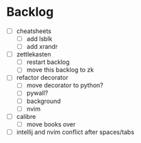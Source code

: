 # Backlog

- [ ] cheatsheets
    - [ ] add lsblk
    - [ ] add xrandr
- [ ] zettlekasten
    - [ ] restart backlog
    - [ ] move this backlog to zk
- [ ] refactor decorator
    - [ ] move decorator to python?
    - [ ] pywall?
    - [ ] background
    - [ ] nvim
- [ ] calibre
    - [ ] move books over
- [ ] intellij and nvim conflict after spaces/tabs
